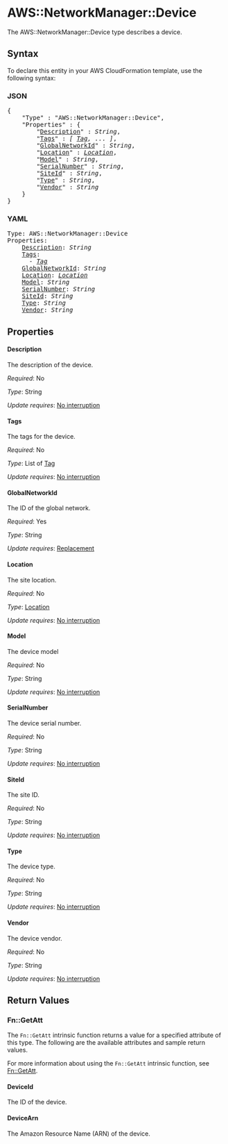# AWS::NetworkManager::Device

The AWS::NetworkManager::Device type describes a device.

## Syntax

To declare this entity in your AWS CloudFormation template, use the following syntax:

### JSON

<pre>
{
    "Type" : "AWS::NetworkManager::Device",
    "Properties" : {
        "<a href="#description" title="Description">Description</a>" : <i>String</i>,
        "<a href="#tags" title="Tags">Tags</a>" : <i>[ <a href="tag.md">Tag</a>, ... ]</i>,
        "<a href="#globalnetworkid" title="GlobalNetworkId">GlobalNetworkId</a>" : <i>String</i>,
        "<a href="#location" title="Location">Location</a>" : <i><a href="location.md">Location</a></i>,
        "<a href="#model" title="Model">Model</a>" : <i>String</i>,
        "<a href="#serialnumber" title="SerialNumber">SerialNumber</a>" : <i>String</i>,
        "<a href="#siteid" title="SiteId">SiteId</a>" : <i>String</i>,
        "<a href="#type" title="Type">Type</a>" : <i>String</i>,
        "<a href="#vendor" title="Vendor">Vendor</a>" : <i>String</i>
    }
}
</pre>

### YAML

<pre>
Type: AWS::NetworkManager::Device
Properties:
    <a href="#description" title="Description">Description</a>: <i>String</i>
    <a href="#tags" title="Tags">Tags</a>: <i>
      - <a href="tag.md">Tag</a></i>
    <a href="#globalnetworkid" title="GlobalNetworkId">GlobalNetworkId</a>: <i>String</i>
    <a href="#location" title="Location">Location</a>: <i><a href="location.md">Location</a></i>
    <a href="#model" title="Model">Model</a>: <i>String</i>
    <a href="#serialnumber" title="SerialNumber">SerialNumber</a>: <i>String</i>
    <a href="#siteid" title="SiteId">SiteId</a>: <i>String</i>
    <a href="#type" title="Type">Type</a>: <i>String</i>
    <a href="#vendor" title="Vendor">Vendor</a>: <i>String</i>
</pre>

## Properties

#### Description

The description of the device.

_Required_: No

_Type_: String

_Update requires_: [No interruption](https://docs.aws.amazon.com/AWSCloudFormation/latest/UserGuide/using-cfn-updating-stacks-update-behaviors.html#update-no-interrupt)

#### Tags

The tags for the device.

_Required_: No

_Type_: List of <a href="tag.md">Tag</a>

_Update requires_: [No interruption](https://docs.aws.amazon.com/AWSCloudFormation/latest/UserGuide/using-cfn-updating-stacks-update-behaviors.html#update-no-interrupt)

#### GlobalNetworkId

The ID of the global network.

_Required_: Yes

_Type_: String

_Update requires_: [Replacement](https://docs.aws.amazon.com/AWSCloudFormation/latest/UserGuide/using-cfn-updating-stacks-update-behaviors.html#update-replacement)

#### Location

The site location.

_Required_: No

_Type_: <a href="location.md">Location</a>

_Update requires_: [No interruption](https://docs.aws.amazon.com/AWSCloudFormation/latest/UserGuide/using-cfn-updating-stacks-update-behaviors.html#update-no-interrupt)

#### Model

The device model

_Required_: No

_Type_: String

_Update requires_: [No interruption](https://docs.aws.amazon.com/AWSCloudFormation/latest/UserGuide/using-cfn-updating-stacks-update-behaviors.html#update-no-interrupt)

#### SerialNumber

The device serial number.

_Required_: No

_Type_: String

_Update requires_: [No interruption](https://docs.aws.amazon.com/AWSCloudFormation/latest/UserGuide/using-cfn-updating-stacks-update-behaviors.html#update-no-interrupt)

#### SiteId

The site ID.

_Required_: No

_Type_: String

_Update requires_: [No interruption](https://docs.aws.amazon.com/AWSCloudFormation/latest/UserGuide/using-cfn-updating-stacks-update-behaviors.html#update-no-interrupt)

#### Type

The device type.

_Required_: No

_Type_: String

_Update requires_: [No interruption](https://docs.aws.amazon.com/AWSCloudFormation/latest/UserGuide/using-cfn-updating-stacks-update-behaviors.html#update-no-interrupt)

#### Vendor

The device vendor.

_Required_: No

_Type_: String

_Update requires_: [No interruption](https://docs.aws.amazon.com/AWSCloudFormation/latest/UserGuide/using-cfn-updating-stacks-update-behaviors.html#update-no-interrupt)

## Return Values

### Fn::GetAtt

The `Fn::GetAtt` intrinsic function returns a value for a specified attribute of this type. The following are the available attributes and sample return values.

For more information about using the `Fn::GetAtt` intrinsic function, see [Fn::GetAtt](https://docs.aws.amazon.com/AWSCloudFormation/latest/UserGuide/intrinsic-function-reference-getatt.html).

#### DeviceId

The ID of the device.

#### DeviceArn

The Amazon Resource Name (ARN) of the device.
